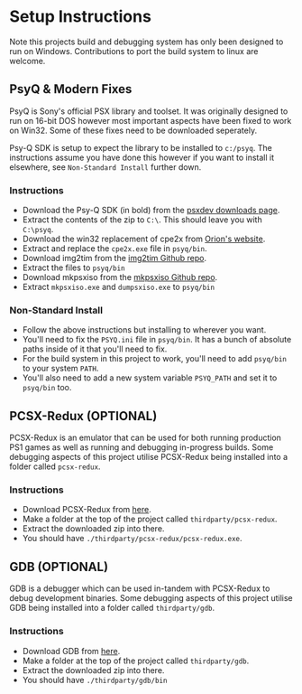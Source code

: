 # Setup Instructions
Note this projects build and debugging system has only been designed to run on Windows. Contributions to port the build system to linux are welcome.

## PsyQ & Modern Fixes
PsyQ is Sony's official PSX library and toolset. It was originally designed to run on 16-bit DOS however most important aspects have been fixed to work on Win32. Some of these fixes need to be downloaded seperately.

Psy-Q SDK is setup to expect the library to be installed to `c:/psyq`. The instructions assume you have done this however if you want to install it elsewhere, see `Non-Standard Install` further down.

### Instructions
- Download the Psy-Q SDK (in bold) from the [psxdev downloads page](https://www.psxdev.net/downloads.html).
- Extract the contents of the zip to `C:\`. This should leave you with `C:\psyq`.
- Download the win32 replacement of cpe2x from [Orion's website](http://onorisoft.free.fr/psx/cpe2x.zip).
- Extract and replace the `cpe2x.exe` file in `psyq/bin`.
- Download img2tim from the [img2tim Github repo](https://github.com/Lameguy64/img2tim).
- Extract the files to `psyq/bin`
- Download mkpsxiso from the [mkpsxiso Github repo](https://github.com/Lameguy64/mkpsxiso).
- Extract `mkpsxiso.exe` and `dumpsxiso.exe` to `psyq/bin`

### Non-Standard Install
- Follow the above instructions but installing to wherever you want.
- You'll need to fix the `PSYQ.ini` file in `psyq/bin`. It has a bunch of absolute paths inside of it that you'll need to fix.
- For the build system in this project to work, you'll need to add `psyq/bin` to your system `PATH`.
- You'll also need to add a new system variable `PSYQ_PATH` and set it to `psyq/bin` too.

## PCSX-Redux (OPTIONAL)
PCSX-Redux is an emulator that can be used for both running production PS1 games as well as running and debugging in-progress builds. Some debugging aspects of this project utilise PCSX-Redux being installed into a folder called `pcsx-redux`.

### Instructions
- Download PCSX-Redux from [here](https://github.com/grumpycoders/pcsx-redux/).
- Make a folder at the top of the project called `thirdparty/pcsx-redux`.
- Extract the downloaded zip into there.
- You should have `./thirdparty/pcsx-redux/pcsx-redux.exe`.

## GDB (OPTIONAL)
GDB is a debugger which can be used in-tandem with PCSX-Redux to debug development binaries. Some debugging aspects of this project utilise GDB being installed into a folder called `thirdparty/gdb`.

### Instructions
- Download GDB from [here](https://static.grumpycoder.net/pixel/gdb-multiarch-windows/).
- Make a folder at the top of the project called `thirdparty/gdb`.
- Extract the downloaded zip into there.
- You should have `./thirdparty/gdb/bin`
